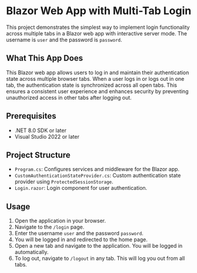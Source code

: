 # Blazor Web App with Multi-Tab Login

This project demonstrates the simplest way to implement login functionality across multiple tabs in a Blazor web app with interactive server mode. The username is `user` and the password is `password`.

## What This App Does

This Blazor web app allows users to log in and maintain their authentication state across multiple browser tabs. When a user logs in or logs out in one tab, the authentication state is synchronized across all open tabs. This ensures a consistent user experience and enhances security by preventing unauthorized access in other tabs after logging out.

## Prerequisites

- .NET 8.0 SDK or later
- Visual Studio 2022 or later

## Project Structure

- `Program.cs`: Configures services and middleware for the Blazor app.
- `CustomAuthenticationStateProvider.cs`: Custom authentication state provider using `ProtectedSessionStorage`.
- `Login.razor`: Login component for user authentication.

## Usage

1. Open the application in your browser.
2. Navigate to the `/login` page.
3. Enter the username `user` and the password `password`.
4. You will be logged in and redirected to the home page.
5. Open a new tab and navigate to the application. You will be logged in automatically.
6. To log out, navigate to `/logout` in any tab. This will log you out from all tabs.
